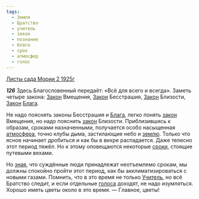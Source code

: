 ```yaml
---
tags:
  - Земля
  - Братство
  - учитель
  - закон
  - познание
  - благо
  - срок
  - атмосфер
  - голос
---
```


[Листы сада Мории 2 1925г](/agni/1925)

___126___
Здесь Благословенный передаёт: «Всё для всего и всегда». Заметь четыре закона: [Закон](/tag/#закон) Вмещения, [Закон](/tag/#закон) Бесстрашия, [Закон](/tag/#закон) Близости, [Закон](/tag/#закон) [Блага](/tag/#благо).   

Не надо пояснять законы Бесстрашия и [Блага](/tag/#благо), легко понять [закон](/tag/#закон) Вмещения, но надо пояснить [закон](/tag/#закон) Близости. Приблизившись к образам, сроками назначенными, получается особо насыщенная [атмосфера](/tag/#атмосфер), точно клубы дыма, застилающие небо и [землю](/tag/#Земля). Только что ясное начинает дробиться и как бы в вихре распадается. Даже телесно этот период тяжёл. Но к этому оповещаются некоторые [сроки](/tag/#срок), стоящие путевыми вехами.   

Но [зная](/tag/#познание), что суждённые люди принадлежат неотъемлемо срокам, мы должны спокойно пройти этот период, как бы акклиматизироваться с новыми газами. Помнить, что в это время не только [Учитель](/tag/#учитель), но всё Братство следит, и если отдельные [голоса](/tag/#голос) доходят, не надо изумляться. Хорошо иметь цветы около в это время. — Главное, цветы!   

